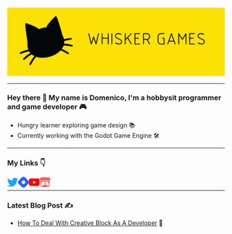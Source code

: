 ![Header](/images/header.png)

---

### Hey there 👋 My name is Domenico, I'm a hobbysit programmer and game developer 🎮

- Hungry learner exploring game design 📚
- Currently working with the Godot Game Engine 🛠️

---

### My Links 👇
<a href="https://twitter.com/Whisker_Games_"> <img align="left" src="images/twitter.svg" alt="Twitter" width="25px"> </a>
<a href="https://hashnode.com/@Domenico-Labaki"> <img align="left" src="images/hashnode.svg" alt="Hashnode" width="25px"> </a>
<a href="https://www.youtube.com/channel/UC0Kb2bI70iaPujpSFz8SOQw/about"> <img align="left" src="images/youtube.svg" alt="YouTube" width="25px"> </a>
<a href="https://domenico-labaki.itch.io/"> <img align="left" src="images/itchdotio.svg" alt="Itch" width="25px"> </a>
<br>

---

### Latest Blog Post ✍️
- [How To Deal With Creative Block As A Developer](https://hashnode.com/post/how-to-deal-with-creative-block-as-a-developer-ckyyy6cqy030r8es1d2nf8ah0) 🧠
